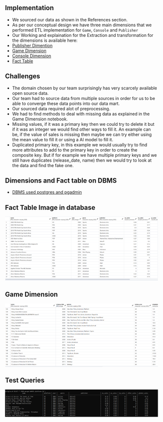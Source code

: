 
## Implementation
- We sourced our data as shown in the References section.
- As per our conceptual design we have three main dimensions that we performed ETL implementation for `Game`, `Console` and `Publisher`
- Our Working and explaination for the Extraction and transformation for the dimensions is available here:
- [Publisher Dimention](https://github.com/maanuw/Fundamentals-of-Data-Science/blob/main/Physical-Design-Deliverable-2/transformation/Publisher.ipynb)
- [Game Dimension](https://github.com/maanuw/Fundamentals-of-Data-Science/blob/main/Physical-Design-Deliverable-2/transformation/game.ipynb)
- [Console Dimension](https://github.com/maanuw/Fundamentals-of-Data-Science/blob/main/Physical-Design-Deliverable-2/transformation/Console.ipynb)
- [Fact Table](https://github.com/maanuw/Fundamentals-of-Data-Science/blob/main/Physical-Design-Deliverable-2/transformation/Merge_to_FTable.ipynb)

## Challenges
- The domain chosen by our team surprisingly has very scarcely available open source data.
- Our team had to source data from multiple sources in order for us to be able to converge these data points into our data mart.
- Our sourced data required alot of preprocessing.
- We had to find methods to deal with missing data as explained in the Game Dimension notebook.
- Missing values, if it was a primary key then we could try to delete it but if it was an integer we would find other ways to fill it.
An example can be, if the value of sales is missing then maybe we can try either using the mean value to fill it or using a AI model to fill it.
- Duplicated primary key, in this example we would usually try to find more attributes to add to the primary key in order to create the composite key.
But if for example we have multiple primary keys and we still have duplicates (release_date, name) then we would try to look at the data and find the fake one.

## Dimensions and Fact table on DBMS
- [DBMS used postgres and pgadmin](https://github.com/maanuw/Fundamentals-of-Data-Science/blob/main/Physical-Design-Deliverable-2/transformation/fact_table_push.py)


## Fact Table Image in database
![fact-table](../img/fact_table.png)

## Game Dimension
![fact-table](../img/game.png)

## Test Queries
![fact-table](../img/sql_query.png)

